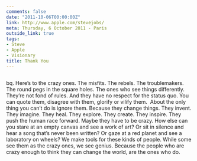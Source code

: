 ```yaml
---
comments: false
date: "2011-10-06T00:00:00Z"
link: http://www.apple.com/stevejobs/
meta: Thursday, 6 October 2011 - Paris
outside_link: true
tags:
- Steve
- Apple
- Visionary
title: Thank You
---
```

<a href="http://www.apple.com/stevejobs/"><img class="left" src="http://designisinthecode.com/images/posts/rip-steve-jobs.jpg" alt="" /></a>

bq. Here’s to the crazy ones. The misfits. The rebels. The troublemakers. The round pegs in the square holes.
The ones who see things differently. They’re not fond of rules. And they have no respect for the status quo. You can quote them, disagree with them, glorify or vilify them. 
About the only thing you can’t do is ignore them. Because they change things. They invent. They imagine. They heal. They explore. They create. They inspire. They push the human race forward.
Maybe they have to be crazy.
How else can you stare at an empty canvas and see a work of art? Or sit in silence and hear a song that’s never been written? Or gaze at a red planet and see a laboratory on wheels?
We make tools for these kinds of people.
While some see them as the crazy ones, we see genius. Because the people who are crazy enough to think they can change the world, are the ones who do.


